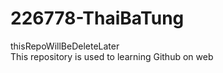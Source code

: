 # 226778-ThaiBaTung
thisRepoWillBeDeleteLater </br>
This repository is used to learning Github on web
